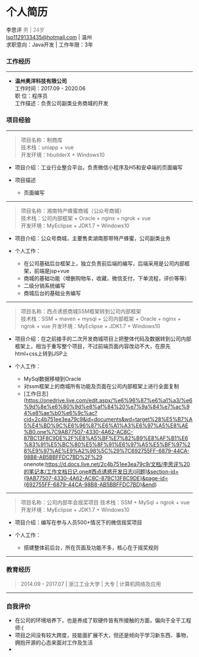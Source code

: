 # 个人简历
李思评  <font color=gray>男 | 24岁 </font>  
lsp1129133435@hotmail.com | 温州  
求职意向：Java开发 | 工作年限：3年  
### 工作经历  
---  
* **温州奥洋科技有限公司**  
工作时间：2017.09 - 2020.06  
职 位：程序员  
工作描述：负责公司副类业务商城的开发
### 项目经验
--- 
>项目名称：制商库  
技术栈：uniapp + vue  
开发环境：hbuilderX + Windows10  
* 项目介绍：工业行业整合平台。负责微信小程序及H5和安卓端的页面编写  
* 项目描述  
   
   * 页面编写
---
>项目名称：湘南特产蜂蜜商城（公众号商城）  
技术栈：公司内部框架 + Oracle + nginx + ngrok + vue  
开发环境：MyEclipse + JDK1.7 + Windows10  
* 项目介绍：公众号商城，主要售卖湖南那带特产蜂蜜，公司副类业务
* 个人工作：
   
   * 在公司基础后台框架上，独立负责前后端的编写，后端采用是公司内部框架，前端是jsp+vue
   * 商城的基础功能（增删购物车，收藏，微信支付，下单流程，评价等等）
   * 二级分销系统编写
   * 商城后台的基础业务编写
---
>项目名称：西点诱惑商城SSM框架转到公司内部框架  
技术栈：SSM + maven + mysql + 公司内部框架 + Oracle + nginx + ngrok + vue
开发环境：MyEclipse + JDK1.7 + Windows10 
* 项目介绍：在之前接手的二次开发商城项目上把整体代码及数据转到公司内部框架上，相当于重写整个项目，不过前端页面内容改动不大，在原先html+css上转到JSP上
* 个人工作：
   
   * MySql数据移植到Oracle
   * 对ssm框架上的商城所有功能及页面在公司内部框架上进行全面复制
   * [工作日志](https://onedrive.live.com/edit.aspx/%e6%96%87%e6%a1%a3/%e6%9d%8e%e6%80%9d%e8%af%84%20%e7%9a%84%e7%ac%94%e8%ae%b0%e6%9c%ac?cid=2c4b751ee3ea79c9&id=documents&wd=target%28%E5%B7%A5%E4%BD%9C%E6%96%87%E6%A1%A3%E6%97%A5%E8%AE%B0.one%7C9AB77507-4330-4A62-AC8C-87BC13F8C9DE%2F%E8%A5%BF%E7%82%B9%E8%AF%B1%E6%83%91%E5%BC%80%E5%8F%91%E6%97%A5%E5%BF%97%28%E9%97%AE%E9%A2%98%5C%29%7C692755FF-6879-44CA-98B8-AB5BBFFDC7BD%2F%29
onenote:https://d.docs.live.net/2c4b751ee3ea79c9/文档/李思评%20的笔记本/工作文档日记.one#西点诱惑开发日志(问题)&section-id={9AB77507-4330-4A62-AC8C-87BC13F8C9DE}&page-id={692755FF-6879-44CA-98B8-AB5BBFFDC7BD}&end)
   
---
>项目名称：公司内部年会摇奖项目
技术栈：SSM + MySql + ngrok + vue
开发环境：MyEclipse + JDK1.7 + Windows10  
* 项目介绍：编写在参与人员500+情况下的微信摇奖项目
* 个人工作：
   
   * 搭建整体前后台，所在页面及功能不多，核心在于摇奖规则
   
---
### 教育经历
>2014.09 - 2017.07 | 浙江工业大学 | 大专 | 计算机网络及应用

---
### 自我评价
* 在公司的环境培养下，也是养成了软硬件皆有所接触的方面，偏向于全干工程师:(
* 项目之间没有较大跨度，技能面扩展不大，但还是倾向于学习新东西、事物，拥抱开源的心态来面对工作及生活
* 
